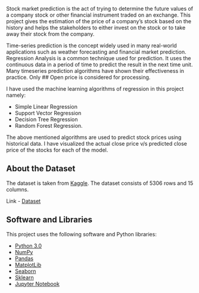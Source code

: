 Stock market prediction is the act of trying to determine the future values of a company stock or other financial instrument traded on an exchange. This project gives the estimation of the price of a company’s stock based on the history and helps the stakeholders to either invest on the stock or to take away their stock from the company.

Time-series prediction is the concept widely used in many real-world applications such as weather forecasting and financial market prediction. Regression Analysis is a common technique used for prediction. It uses the continuous data in a period of time to predict the result in the next time unit. Many timeseries prediction algorithms have shown their effectiveness in practice. Only ## Open price is considered for processing.

I have used the machine learning algorithms of regression in this project namely:
- Simple Linear Regression
- Support Vector Regression
- Decision Tree Regression
- Random Forest Regression.

The above mentioned algorithms are used to predict stock prices using historical data. I have visualized the actual close price v/s predicted close price of the stocks for each of the model.

## About the Dataset

The dataset is taken from [Kaggle](https://www.kaggle.com). The dataset consists of 5306 rows and 15 columns.

Link - [Dataset](https://www.kaggle.com/datasets/sakshikumari956/icici-bank)

## Software and Libraries

This project uses the following software and Python libraries:

- [Python 3.0](https://www.python.org/download/releases/3.0/)
- [NumPy](http://www.numpy.org/)
- [Pandas](http://pandas.pydata.org/)
- [MatplotLib](https://matplotlib.org/)
- [Seaborn](https://seaborn.pydata.org/)
- [Sklearn](https://scikit-learn.org/)
- [Jupyter Notebook](https://jupyter.org/)
